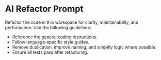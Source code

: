 <!-- file: .github/prompts/ai-refactor.prompt.md -->

# AI Refactor Prompt

Refactor the code in this workspace for clarity, maintainability, and performance. Use the following guidelines:

- Reference the [general coding instructions](../instructions/general-coding.instructions.md).
- Follow language-specific style guides.
- Remove duplication, improve naming, and simplify logic where possible.
- Ensure all tests pass after refactoring.
